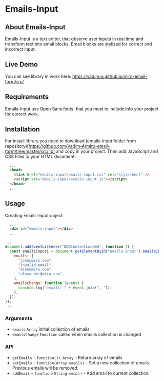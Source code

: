 # Emails-Input

## About Emails-Input

Emails-Input is a text editor, that observe user inputs in real time and transform text into email blocks. Email blocks are stylized for correct and incorrect input.

## Live Demo

You can see library in work here: https://vadim-a.github.io/miro-email-form/src/.

## Requirements

Emails-Input use Open Sans fonts, that you must to include into your project for correct work.

## Installation

For install library you need to download (emails-input folder from repository)[https://github.com/Vadim-A/miro-email-form/tree/master/src/lib] and copy in your project. Then add JavaScript and CSS Files to your HTML document:

```HTML
  ...
  <head>
    <link href="emails-input/emails-input.css" rel="stylesheet" />
    <script src="emails-input/emails-input.js"></script>
  </head>
  ...
```

## Usage

Creating Emails-Input object:

```HTML
  ...
  <div id="emails-input"></div>
  ...
```

```javascript
...
document.addEventListener("DOMContentLoaded", function () {
  const emailsInput1 = document.getElementById("emails-input").emailsInput({
    emails: [
      "john@miro.com",
      "invalid.email",
      "mike@miro.com",
      "alexander@miro.com",
    ],
    emailsChange: function (event) {
      console.log("emails: " + event.join(", "));
    },
  });
});
...
```

### Arguments

- `emails` `Array` initial collection of emails
- `emailsChange` `Function` called when emails collection is changed

### API

- `getEmails` - `function(): Array` - Return array of emails
- `setEmails` - `function(Array emails)` - Set a new collection of emails. Previous emails will be removed.
- `addEmail` - `function(String email)` - Add email to current collection.
